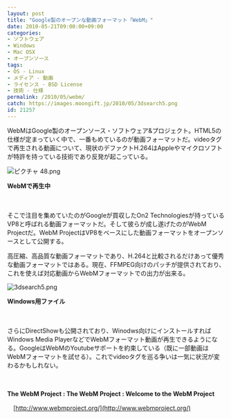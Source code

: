```yaml
---
layout: post
title: "Google製のオープンな動画フォーマット「WebM」"
date: 2010-05-21T09:00:00+09:00
categories:
- ソフトウェア
- Windows
- Mac OSX
- オープンソース
tags: 
- OS - Linux
- メディア - 動画
- ライセンス - BSD License
- 技術 - 仕様
permalink: /2010/05/webm/
catch: https://images.moongift.jp/2010/05/3dsearch5.png
id: 21257
---
```

WebMはGoogle製のオープンソース・ソフトウェア&プロジェクト。HTML5の仕様が定まっていく中で、一番もめているのが動画フォーマットだ。videoタグで再生される動画について、現状のデファクトH.264はAppleやマイクロソフトが特許を持っている技術であり反発が起こっている。

  

![ピクチャ 48.png](https://images.moongift.jp/2010/05/48.png)  
  
**WebMで再生中**

  

　

  

そこで注目を集めていたのがGoogleが買収したOn2 Technologiesが持っているVP8と呼ばれる動画フォーマットだ。そして彼らが成し遂げたのがWebM Projectだ。WebM ProjectはVP8をベースにした動画フォーマットをオープンソースとして公開する。

  
  
<!--more-->

高圧縮、高品質な動画フォーマットであり、H.264と比較されるだけあって優秀な動画フォーマットではある。現在、FFMPEG向けのパッチが提供されており、これを使えば対応動画からWebMフォーマットでの出力が出来る。

  

![3dsearch5.png](https://images.moongift.jp/2010/05/3dsearch5.png)  
  
**Windows用ファイル**

  

　

  

さらにDirectShowも公開されており、Winodws向けにインストールすればWindows Media PlayerなどでWebMフォーマット動画が再生できるようになる。GoogleはWebMのYoutubeサポートを約束している（既に一部動画はWebMフォーマットを試せる）。これでvideoタグを巡る争いは一気に状況が変わるかもしれない。

  

　

  

**The WebM Project : The WebM Project : Welcome to the WebM Project**  
  
　[http://www.webmproject.org/](http://www.webmproject.org/)

  
  
